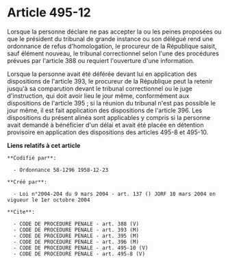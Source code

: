 # Article 495-12

Lorsque la personne déclare ne pas accepter la ou les peines proposées ou que le président du tribunal de grande instance ou
son délégué rend une ordonnance de refus d'homologation, le procureur de la République saisit, sauf élément nouveau, le
tribunal correctionnel selon l'une des procédures prévues par l'article 388 ou requiert l'ouverture d'une information.

Lorsque la personne avait été déférée devant lui en application des dispositions de l'article 393, le procureur de la
République peut la retenir jusqu'à sa comparution devant le tribunal correctionnel ou le juge d'instruction, qui doit avoir
lieu le jour même, conformément aux dispositions de l'article 395 ; si la réunion du tribunal n'est pas possible le jour
même, il est fait application des dispositions de l'article 396. Les dispositions du présent alinéa sont applicables y
compris si la personne avait demandé à bénéficier d'un délai et avait été placée en détention provisoire en application des
dispositions des articles 495-8 et 495-10.

**Liens relatifs à cet article**

	**Codifié par**:

	  - Ordonnance 58-1296 1958-12-23

	**Créé par**:

	  - Loi n°2004-204 du 9 mars 2004 - art. 137 () JORF 10 mars 2004 en vigueur le 1er octobre 2004

	**Cite**:

	  - CODE DE PROCEDURE PENALE - art. 388 (V)
	  - CODE DE PROCEDURE PENALE - art. 393 (M)
	  - CODE DE PROCEDURE PENALE - art. 395 (M)
	  - CODE DE PROCEDURE PENALE - art. 396 (M)
	  - CODE DE PROCEDURE PENALE - art. 495-10 (V)
	  - CODE DE PROCEDURE PENALE - art. 495-8 (V)
